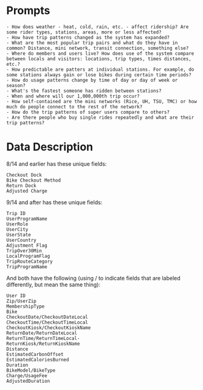 # Prompts
    - How does weather - heat, cold, rain, etc. - affect ridership? Are some rider types, stations, areas, more or less affected?
    - How have trip patterns changed as the system has expanded?
    - What are the most popular trip pairs and what do they have in common? Distance, mini network, transit connection, something else?
    - Where do members and users live? How does use of the system compare between locals and visitors: locations, trip types, times distances, etc.?
    - How predictable are patters at individual stations. For example, do some stations always gain or lose bikes during certain time periods?
    - How do usage patterns change by time of day or day of week or season?
    - What's the fastest someone has ridden between stations?
    - When and where will our 1,000,000th trip occur?
    - How self-contained are the mini networks (Rice, UH, TSU, TMC) or how much do people connect to the rest of the network?
    - How do the trip patterns of super users compare to others?
    - Are there people who buy single rides repeatedly and what are their trip patterns?
    
# Data Description
 8/14 and earlier has these unique fields:

    Checkout Dock
    Bike Checkout Method
    Return Dock
    Adjusted Charge

9/14 and after has these unique fields:

    Trip ID
    UserProgramName
    UserRole
    UserCity
    UserState
    UserCountry
    Adjustment Flag
    TripOver30Min
    LocalProgramFlag
    TripRouteCategory
    TripProgramName

And both have the following (using / to indicate fields that are labeled differently, but mean the same thing):

    User ID
    Zip/UserZip
    MembershipType
    Bike
    CheckoutDate/CheckoutDateLocal
    CheckoutTime/CheckoutTimeLocal
    CheckoutKiosk/CheckoutKioskName
    ReturnDate/ReturnDateLocal
    ReturnTime/ReturnTimeLocal-
    ReturnKiosk/ReturnKioskName
    Distance
    EstimatedCarbonOffset
    EstimatedCaloriesBurned
    Duration
    BikeModel/BikeType
    Charge/UsageFee
    AdjustedDuration



